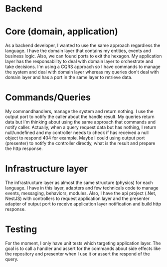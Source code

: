 # Backend

# Core (domain, application)
As a backend developer, I wanted to use the same approach regardless the language. I have the domain layer that contains my entities, events and business logic. Also, we can found ports to exit the hexagon. My application layer has the responsability to deal with domain layer to orchestrate and take decisions. I'm using a CQRS approach so I have commands to manage the system and deal with domain layer whereas my queries don't deal with domain layer and has a port in the same layer to retrieve data. 

# Commands/Queries

My commandhandlers, manage the system and return nothing. I use the output port to notify the caller about the handle result. My queries return data but I'm thinking about using the same approach that commands and notify caller. Actually, when a query request data but has nothing, I return null/undefined and my controller needs to check if has received a null object to respond 404 for example. Maybe I could using output port (presenter) to notify the controller directly, what is the result and prepare the http response.

# Infrastructure layer
The infrastructure layer as almost the same structure (physics) for each language. I have in this layer, adapters and few technicals code to manage events, messaging, behaviors, modules. Also, I have the api project (.Net, NestJS) with controllers to request application layer and the presenter adapter of output port to receive application layer notification and build http response.

# Testing

For the moment, I only have unit tests which targeting application layer. The goal is to call a handler and assert for the commands about side effects like the repository and presenter when I use it or assert the respond of the query. 